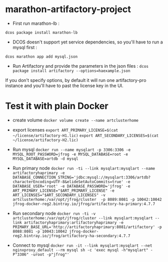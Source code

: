 # marathon-artifactory-project

- First run marathon-lb :

`dcos package install marathon-lb`

- DCOS doesn't support yet service dependencies, so you'll have to run a mysql first :

`dcos marathon app add mysql.json`

- Run Artifactory and provide the parameters in the json files :
`dcos package install artifactory --options=haexample.json`

If you don't specify options, by default it will run one artifactory-pro instance and you'll have to past the license key in the UI.

# Test it with plain Docker

- create volume
`docker volume create --name artclusterhome`

- export licenses
`export ART_PRIMARY_LICENSE=$(cat ~/license/artifactory-H1.lic)`
`export ART_SECONDARY_LICENSES=$(cat ~/license/artifactory-H2.lic)`

- Run mysql
`docker run --name mysqlart -p 3306:3306 -e MYSQL_ROOT_PASSWORD=jfrog -e MYSQL_DATABASE=root -e MYSQL_DATABASE=artdb -d mysql`

- Run primary node
`docker run -ti --link mysqlart:mysqlart --name artifactoryhaprimary -e DATABASE_CONNECTION_STRING='jdbc:mysql://mysqlart:3306/artdb?characterEncoding=UTF-8&elideSetAutoCommits=true' -e DATABASE_USER='root' -e DATABASE_PASSWORD='jfrog' -e ART_PRIMARY_LICENSE="$ART_PRIMARY_LICENSE" -e ART_LICENSES="$ART_SECONDARY_LICENSES" -v artclusterhome:/var/opt/jfrog/cluster  -p 8089:8081 -p 10042:10042 jfrog-docker-reg2.bintray.io/jfrog/artifactory-ha-primary:4.7.7`

- Run secondary node
`docker run -ti -v artclusterhome:/var/opt/jfrog/cluster --link mysqlart:mysqlart --link artifactoryhaprimary:artifactoryhaprimary -e PRIMARY_BASE_URL='http://artifactoryhaprimary:8081/artifactory' -p 8088:8081 -p 10043:10042 jfrog-docker-reg2.bintray.io/jfrog/artifactory-ha-secondary:4.7.7`

- Connect to mysql
`docker run -it --link mysqlart:mysqlart --net nginxproxy_default --rm mysql sh -c 'exec mysql -h"mysqlart" -P"3306" -uroot -p"jfrog"'
`

